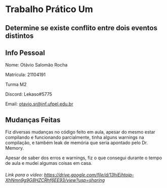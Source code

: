 # Trabalho Prático Um
## Determine se existe conflito entre dois eventos distintos

## Info Pessoal
Nome: Otávio Salomão Rocha

Matrícula: 21104191

Turma M2

Discord: Lekaso#5775

Email: otavio.sr@inf.ufpel.edu.br

## Mudanças Feitas
Fiz diversas mudanças no código feito em aula, apesar do mesmo estar compilando e funcionando parcialmente, tinha alguns warnings na compilação, e também leak de memória que seria apontado pelo Dr. Memory. 

Apesar de saber dos erros e warnings, fiz o que consegui durante o tempo de aula e mudei algumas coisas em casa.

###### Link para o vídeo: https://drive.google.com/file/d/13hiEjhtojp-XhNmn9g9G8HZCRhf6EE93/view?usp=sharing
